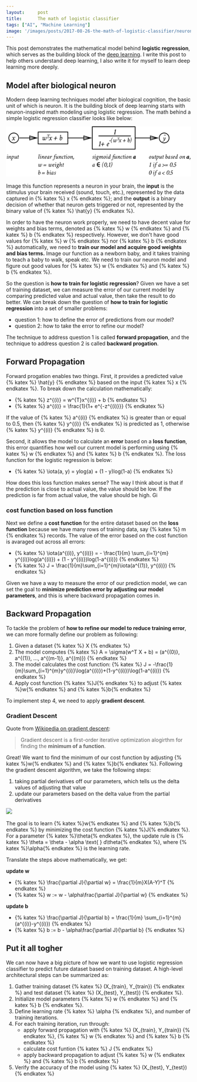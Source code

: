 ```yaml
---
layout:     post
title:      The math of logistic classifier
tags: ["AI", "Machine Learning"]
image: '/images/posts/2017-08-26-the-math-of-logistic-classifier/neuron.png'
---
```


This post demonstrates the mathematical model behind **logistic regression**, which serves as the building block of the [deep learning](https://en.wikipedia.org/wiki/Deep_learning). I write this post to help others understand deep learning, I also write it for myself to learn deep learning more deeply.

## Model after biological neuron

Modern deep learning techniques model after biological cognition, the basic unit of which is neuron. It is the building block of deep learning starts with neuron-inspired math modeling using logistic regression. The math behind a simple logistic regression classifier looks like below:

![](/images/posts/2017-08-26-the-math-of-logistic-classifier/neuron.png)

Image this function represents a neuron in your brain, the **input** is the stimulus your brain received (sound, touch, etc.), represented by the data captured in {% katex %} x {% endkatex %}; and the **output** is a binary decision of whether that neuron gets triggered or not, represented by the binary value of {% katex %} \hat{y} {% endkatex %}.

In order to have the neuron work properly, we need to have decent value for weights and bias terms, denoted as {% katex %} w {% endkatex %} and {% katex %} b {% endkatex %} respectively. However, we don't have good values for {% katex %} w {% endkatex %} nor {% katex %} b {% endkatex %} automatically, we need to **train our model and acquire good weights and bias terms.** Image our function as a newborn baby, and it takes training to teach a baby to walk, speak etc. We need to train our neuron model and figure out good values for {% katex %} w {% endkatex %} and {% katex %} b {% endkatex %}.

So the question is **how to train for logistic regression**? Given we have a set of training dataset, we can measure the error of our current model by comparing predicted value and actual value, then take the result to do better. We can break down the question of **how to train for logistic regression** into a set of smaller problems:

- question 1: how to define the error of predictions from our model?
- question 2: how to take the error to refine our model?

The technique to address question 1 is called **forward propagation**, and the technique to address question 2 is called **backward progation**. 


## Forward Propagation

Forward progation enables two things. First, it provides a predicted value {% katex %} \hat{y} {% endkatex %} based on the input {% katex %} x {% endkatex %}. To break down the calculation mathematically:

- {% katex %} z^{(i)} = w^{T}x^{(i)} + b {% endkatex %}
- {% katex %} a^{(i)} = \frac{1}{1+ e^{-z^{(i)}}} {% endkatex %}

If the value of {% katex %} a^{(i)} {% endkatex %} is greater than or equal to 0.5, then {% katex %} y^{(i)} {% endkatex %} is predicted as 1, otherwise {% katex %} y^{(i)} {% endkatex %} is 0.

Second, it allows the model to calculate an **error** based on a **loss function**, this error quantifies how well our current model is performing using {% katex %} w {% endkatex %} and {% katex %} b {% endkatex %}. The loss function for the logistic regression is below:

- {% katex %} \iota(a, y) = ylog(a) + (1 - y)log(1-a) {% endkatex %}

How does this loss function makes sense? The way I think about is that if the prediction is close to actual value, the value should be low. If the prediction is far from actual value, the value should be high. Gi

### cost function based on loss function

Next we define a **cost function** for the entire dataset based on the **loss function** because we have many rows of training data, say {% katex %} m {% endkatex %} records. The value of the error based on the cost function is avaraged out across all errors:

- {% katex %} \iota(a^{(i)}, y^{(i)}) = - \frac{1}{m} \sum_{i=1}^{m} y^{(i)}log(a^{(i)}) + (1 - y^{(i)})log(1-a^{(i)}) {% endkatex %}
- {% katex %} J = \frac{1}{m}\sum_{i=1}^{m}\iota(a^{(1)}, y^{(i)}) {% endkatex %}

Given we have a way to measure the error of our prediction model, we can set the goal to **minimize prediction error by adjusting our model parameters**, and this is where backward propagation comes in.

## Backward Propagation

To tackle the problem of **how to refine our model to reduce training error**, we can more formally define our problem as following:

1. Given a dataset {% katex %} X {% endkatex %}
2. The model computes {% katex %} A = \sigma(w^T X + b) = (a^{(0)}, a^{(1)}, ..., a^{(m-1)}, a^{(m)}) {% endkatex %}
3. The model calculates the cost function: {% katex %} J = -\frac{1}{m}\sum_{i=1}^{m}y^{(i)}\log(a^{(i)})+(1-y^{(i)})\log(1-a^{(i)}) {% endkatex %}
4. Apply cost function {% katex %}J{% endkatex %} to adjust {% katex %}w{% endkatex %} and {% katex %}b{% endkatex %}

To implement step 4, we need to apply **gradient descent**.

### Gradient Descent

Quote from [Wikipedia on gradient descent](https://en.wikipedia.org/wiki/Gradient_descent):

> Gradient descent is a first-order iterative optimization alogirthm for finding the **minimum of a function**.

Great! We want to find the minimum of our cost function by adjusting {% katex %}w{% endkatex %} and {% katex %}b{% endkatex %}. Following the gradient descent algorithm, we take the following steps:

1. taking partial derivatives off our parameters, which tells us the delta values of adjusting that value
2. update our parameters based on the delta value from the partial derivatives

![](/images/gradient_descent.png)

The goal is to learn {% katex %}w{% endkatex %} and {% katex %}b{% endkatex %} by minimizing the cost function {% katex %}J{% endkatex %}. For a parameter {% katex %}\theta{% endkatex %}, the update rule is {% katex %} \theta = \theta - \alpha \text{ } d\theta{% endkatex %}, where {% katex %}\alpha{% endkatex %} is the learning rate.

Translate the steps above mathematically, we get:

**update w**

- {% katex %} \frac{\partial J}{\partial w} = \frac{1}{m}X(A-Y)^T {% endkatex %}
- {% katex %} w := w - \alpha\frac{\partial J}{\partial w} {% endkatex %}

**update b**

- {% katex %} \frac{\partial J}{\partial b} = \frac{1}{m} \sum_{i=1}^{m} (a^{(i)}-y^{(i)}) {% endkatex %}
- {% katex %} b := b - \alpha\frac{\partial J}{\partial b} {% endkatex %}

## Put it all togher

We can now have a big picture of how we want to use logistic regression classifier to predict future dataset based on training dataset. A high-level architectural steps can be summarized as:

1. Gather training dataset {% katex %} (X_{train}, Y_{train}) {% endkatex %} and test dataset {% katex %} (X_{test}, Y_{test}) {% endkatex %}.
2. Initialize model parameters {% katex %} w {% endkatex %} and {% katex %} b {% endkatex %}.
3. Define learning rate {% katex %} \alpha {% endkatex %}, and number of training iterations.
4. For each training iteration, run through:
    - apply forward propagation with {% katex %} (X_{train}, Y_{train}) {% endkatex %}, {% katex %} w {% endkatex %} and {% katex %} b {% endkatex %}
    - calculate cost funtion {% katex %} J {% endkatex %}
    - apply backward propagation to adjust {% katex %} w {% endkatex %} and {% katex %} b {% endkatex %}
5. Verify the accuracy of the model using {% katex %} (X_{test}, Y_{test}) {% endkatex %}
